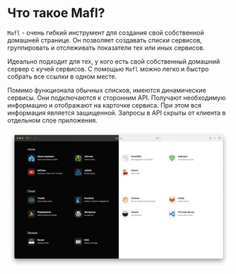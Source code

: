 # Что такое Mafl?

`Mafl` - очень гибкий инструмент для создания свой собственной домашней странице.
Он позволяет создавать списки сервисов, группировать и отслеживать показатели тех или иных сервисов.

Идеально подходит для тех, у кого есть свой собственный домашний сервер с кучей сервисов.
С помощью `Mafl` можно легко и быстро собрать все ссылки в одном месте.

Помимо функционала обычных списков, имеются динамические сервисы. Они подключаются к сторонним API.
Получают необходимую информацию и отображают на карточке сервиса. При этом вся информация является защищенной.
Запросы в API скрыты от клиента в отдельном слое приложения.

![Mafl](../../public/cover.png)
